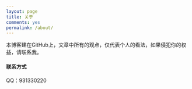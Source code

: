 ```yaml
---
layout: page
title: 关于
comments: yes
permalink: /about/
---
```



本博客建在GitHub上，文章中所有的观点，仅代表个人的看法，如果侵犯你的权益，请联系我。
#### 联系方式

QQ：931330220



